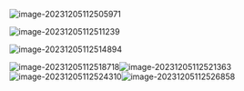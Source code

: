 ![image-20231205112505971](C:\Users\hlw\AppData\Roaming\Typora\typora-user-images\image-20231205112505971.png)

![image-20231205112511239](C:\Users\hlw\AppData\Roaming\Typora\typora-user-images\image-20231205112511239.png)

![image-20231205112514894](C:\Users\hlw\AppData\Roaming\Typora\typora-user-images\image-20231205112514894.png)

![image-20231205112518718](C:\Users\hlw\AppData\Roaming\Typora\typora-user-images\image-20231205112518718.png)![image-20231205112521363](C:\Users\hlw\AppData\Roaming\Typora\typora-user-images\image-20231205112521363.png)![image-20231205112524310](C:\Users\hlw\AppData\Roaming\Typora\typora-user-images\image-20231205112524310.png)![image-20231205112526858](C:\Users\hlw\AppData\Roaming\Typora\typora-user-images\image-20231205112526858.png)